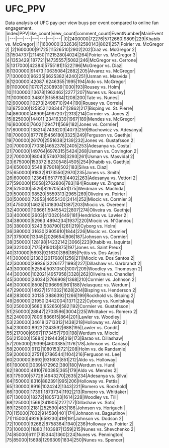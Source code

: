 # UFC_PPV
Data analysis of UFC pay-per view  buys  per event compared to online fan engagement.
|index|PPV|like\_count|view\_count|comment\_count|EventNumber|MainEvent|
|---|---|---|---|---|---|---|
|0|2400000|72276|5712660|9809|229|Khabib vs\. McGregor|
|1|1600000|232636|12590143|8021|257|Poirier vs\. McGregor 2|
|2|1600000|91725|11526510|2902|202|Diaz vs\. McGregor 2|
|3|1504737|211450|11215280|4024|264|Poirier vs\. McGregor 3|
|4|1353429|187721|14735557|5082|246|McGregor vs\. Cerrone|
|5|1317000|42384|5755181|1522|196|McGregor vs\. Diaz|
|6|1300000|91473|10635084|2882|205|Alvarez vs\. McGregor|
|7|1300000|96235|6625382|4240|251|Usman vs\. Masvidal|
|8|1200000|42087|6246355|1995|194|Aldo vs\. McGregor|
|9|1100000|10707|2308939|1030|193|Rousey vs\. Holm|
|10|1100000|13678|1962462|2277|207|Nunes vs\. Rousey|
|11|1009000|34801|5155834|1208|200|Tate vs\. Nunes|
|12|900000|10273|2498710|944|190|Rousey vs\. Correia|
|13|875000|125852|12834471|2862|217|Bisping vs\. St\. Pierre|
|14|860000|48909|4997207|2313|214|Cormier vs\. Jones 2|
|15|825000|144011|23416339|1967|189|Mendes vs\. McGregor|
|16|800000|7602|1294711|569|182|Jones vs\. Cormier|
|17|800000|138214|7438203|4073|259|Błachowicz vs\. Adesanya|
|18|700000|87778|5456180|3325|249|Ferguson vs\. Gaethje|
|19|700000|26170|2551638|2139|232|Jones vs\. Gustafsson 2|
|20|700000|77038|4652378|2405|253|Adesanya vs\. Costa|
|21|700000|149764|6976315|5424|268|Usman vs\. Covington 2|
|22|700000|98043|5740708|3293|261|Usman vs\. Masvidal 2|
|23|675000|153372|8230548|4505|254|Khabib vs\. Gaethje|
|24|650000|5548|879018|502|183|Silva vs\. Diaz|
|25|650000|91832|8173550|2970|235|Jones vs\. Smith|
|26|600000|123641|6517763|4402|263|Adesanya vs\. Vettori 2|
|27|590000|15058|2762806|783|184|Rousey vs\. Zingano|
|28|525000|5526|829705|451|175|Weidman vs\. Machida|
|29|500000|98520|5559313|2965|269|Oliveira vs\. Poirier|
|30|500000|72953|4655430|2414|252|Miocic vs\. Cormier 3|
|31|475000|14625|1418304|1387|203|Miocic vs\. Overeem|
|32|400000|108661|5945542|2807|274|Oliveira vs\. Gaethje|
|33|400000|2603|413020|449|181|Hendricks vs\. Lawler 2|
|34|380000|52963|4894234|1937|220|Miocic vs\. N'Gannou|
|35|380000|5243|508790|1261|219|Cyborg vs\. Holm|
|36|380000|31630|2905610|1844|226|Miocic vs\. Cormier|
|37|375000|13345|2026654|806|187|Johnson vs\. Cormier|
|38|350000|128198|14232142|3066|223|Khabib vs\. Iaquinta|
|39|322000|7175|919013|875|197|Jones vs\. Saint Preux|
|40|310000|5693|921630|386|185|Pettis vs\. Dos Anjos|
|41|300000|21383|2017680|1256|211|Miocic vs\. Dos Santos 2|
|42|300000|29936|3226177|1993|227|Dillashaw vs\. Garbrandt 2|
|43|300000|52554|5031050|3007|209|Woodley vs\. Thompson 2|
|44|300000|102021|4957958|3328|262|Oliveira vs\. Chandler|
|45|300000|24034|2766908|1368|210|Cormier vs\. Johnson 2|
|46|300000|8508|1296696|961|188|Velasquez vs\. Werdum|
|47|290000|14927|1511032|1628|204|Bisping vs\. Henderson 2|
|48|283000|30135|3886392|1266|199|Rockhold vs\. Bisping 2|
|49|260000|21950|2442004|1371|222|Cyborg vs\. Kunitskaya|
|50|250000|5680|852650|582|192|Cormier vs\. Gustafsson|
|51|250000|28847|2703596|3004|225|Whittaker vs\. Romero 2|
|52|240000|7806|886615|864|201|Lawler vs\. Woodley|
|53|230000|34618|3713313|1438|218|Holloway vs\. Aldo 2|
|54|230000|8923|1243592|688|195|Lawler vs\. Condit|
|55|217000|6967|1173457|790|198|Werdum vs\. Miocic|
|56|215000|15884|2194439|319|173|Barao vs\. Dillashaw|
|57|205000|29399|4603385|1176|178|Johnson vs\. Cariaso|
|58|200000|9112|1080153|721|208|Holm vs\. de Randamie|
|59|200000|27511|2786544|1104|216|Ferguson vs\. Lee|
|60|200000|8692|931603|851|212|Aldo vs\. Holloway|
|61|190000|3039|472962|380|180|Werdum vs\. Hunt|
|62|180000|4810|760385|365|179|Aldo vs\. Mendes 2|
|63|175000|57726|4943270|2635|234|Adesanya vs\. Silva|
|64|150000|8316|882391|995|206|Holloway vs\. Pettis|
|65|130000|8916|1024242|1343|221|Romero vs\. Rockhold|
|66|130000|17391|1873734|1192|213|Romero vs\. Whittaker|
|67|130000|18272|1805733|1614|228|Woodley vs\. Till|
|68|125000|1566|241905|227|177|Dillashaw vs\. Soto|
|69|125000|2181|252590|453|186|Johnson vs\. Horiguchi|
|70|115000|7032|914580|401|174|Johnson vs\. Bagautinov|
|71|115000|4926|659230|419|191|Johnson vs\. Dodson 2|
|72|100000|92682|8758364|1940|236|Holloway vs\. Poirier 2|
|73|100000|11880|1103987|1359|215|Nunes vs\. Shevchenko 2|
|74|85000|6111|735344|1360|224|Nunes vs\. Pennington|
|75|85000|15698|1296309|1834|250|Nunes vs\. Spencer|
